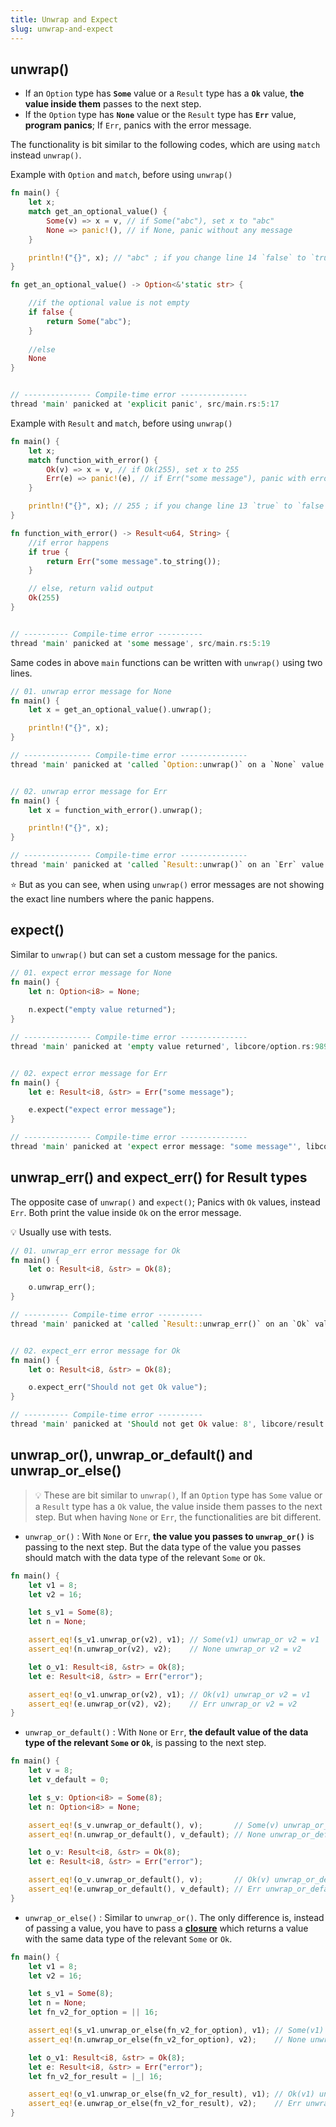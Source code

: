 ```yaml
---
title: Unwrap and Expect
slug: unwrap-and-expect
---
```


## unwrap()

- If an `Option` type has **`Some`** value or a `Result` type has a **`Ok`** value, **the value inside them** passes to the next step.
- If the `Option` type has **`None`** value or the `Result` type has **`Err`** value, **program panics**; If `Err`, panics with the error message.

The functionality is bit similar to the following codes, which are using `match` instead `unwrap()`.

Example with `Option` and `match`, before using `unwrap()`

```rust
fn main() {
    let x;
    match get_an_optional_value() {
        Some(v) => x = v, // if Some("abc"), set x to "abc"
        None => panic!(), // if None, panic without any message
    }

    println!("{}", x); // "abc" ; if you change line 14 `false` to `true`
}

fn get_an_optional_value() -> Option<&'static str> {

    //if the optional value is not empty
    if false {
        return Some("abc");
    }
    
    //else
    None
}


// --------------- Compile-time error ---------------
thread 'main' panicked at 'explicit panic', src/main.rs:5:17
```

Example with `Result` and `match`, before using `unwrap()`

```rust
fn main() {
    let x;
    match function_with_error() {
        Ok(v) => x = v, // if Ok(255), set x to 255
        Err(e) => panic!(e), // if Err("some message"), panic with error message "some message"
    }

    println!("{}", x); // 255 ; if you change line 13 `true` to `false`
}

fn function_with_error() -> Result<u64, String> {
    //if error happens
    if true {
        return Err("some message".to_string());
    }

    // else, return valid output
    Ok(255)
}


// ---------- Compile-time error ----------
thread 'main' panicked at 'some message', src/main.rs:5:19
```

Same codes in above `main` functions can be written with `unwrap()` using two lines.

```rust
// 01. unwrap error message for None
fn main() {
    let x = get_an_optional_value().unwrap();

    println!("{}", x);
}

// --------------- Compile-time error ---------------
thread 'main' panicked at 'called `Option::unwrap()` on a `None` value', libcore/option.rs:345:21


// 02. unwrap error message for Err
fn main() {
    let x = function_with_error().unwrap();

    println!("{}", x);
}

// --------------- Compile-time error ---------------
thread 'main' panicked at 'called `Result::unwrap()` on an `Err` value: "some message"', libcore/result.rs:945:5
```

⭐ But as you can see, when using `unwrap()` error messages are not showing the exact line numbers where the panic happens.


## expect()

Similar to `unwrap()` but can set a custom message for the panics.

```rust
// 01. expect error message for None
fn main() {
    let n: Option<i8> = None;
    
    n.expect("empty value returned");
}

// --------------- Compile-time error ---------------
thread 'main' panicked at 'empty value returned', libcore/option.rs:989:5


// 02. expect error message for Err
fn main() {
    let e: Result<i8, &str> = Err("some message");

    e.expect("expect error message");
}

// --------------- Compile-time error ---------------
thread 'main' panicked at 'expect error message: "some message"', libcore/result.rs:945:5
```


## unwrap_err() and expect_err() for Result types
The opposite case of `unwrap()` and `expect()`; Panics with `Ok` values, instead `Err`. Both print the value inside `Ok` on the error message.

💡 Usually use with tests.

```rust
// 01. unwrap_err error message for Ok
fn main() {
    let o: Result<i8, &str> = Ok(8);

    o.unwrap_err();
}

// ---------- Compile-time error ----------
thread 'main' panicked at 'called `Result::unwrap_err()` on an `Ok` value: 8', libcore/result.rs:945:5


// 02. expect_err error message for Ok
fn main() {
    let o: Result<i8, &str> = Ok(8);

    o.expect_err("Should not get Ok value");
}

// ---------- Compile-time error ----------
thread 'main' panicked at 'Should not get Ok value: 8', libcore/result.rs:945:5
```


## unwrap_or(), unwrap_or_default() and unwrap_or_else() 
>💡 These are bit similar to `unwrap()`, If an `Option` type has `Some` value or a `Result` type has a `Ok` value, the value inside them passes to the next step. But when having `None` or `Err`, the functionalities are bit different.

- `unwrap_or()` : With `None` or `Err`, **the value you passes to `unwrap_or()`** is passing to the next step. But the data type of the value you passes  should match with the data type of the relevant `Some` or `Ok`.

```rust
fn main() {
    let v1 = 8;
    let v2 = 16;

    let s_v1 = Some(8);
    let n = None;

    assert_eq!(s_v1.unwrap_or(v2), v1); // Some(v1) unwrap_or v2 = v1
    assert_eq!(n.unwrap_or(v2), v2);    // None unwrap_or v2 = v2

    let o_v1: Result<i8, &str> = Ok(8);
    let e: Result<i8, &str> = Err("error");

    assert_eq!(o_v1.unwrap_or(v2), v1); // Ok(v1) unwrap_or v2 = v1
    assert_eq!(e.unwrap_or(v2), v2);    // Err unwrap_or v2 = v2
}
```

- `unwrap_or_default()` :  With `None` or `Err`, **the default value of the data type of the relevant `Some` or `Ok`**, is passing to the next step.

```rust
fn main() {
    let v = 8;
    let v_default = 0;

    let s_v: Option<i8> = Some(8);
    let n: Option<i8> = None;

    assert_eq!(s_v.unwrap_or_default(), v);       // Some(v) unwrap_or_default = v
    assert_eq!(n.unwrap_or_default(), v_default); // None unwrap_or_default = default value of v

    let o_v: Result<i8, &str> = Ok(8);
    let e: Result<i8, &str> = Err("error");

    assert_eq!(o_v.unwrap_or_default(), v);       // Ok(v) unwrap_or_default = v
    assert_eq!(e.unwrap_or_default(), v_default); // Err unwrap_or_default = default value of v
}
```

- `unwrap_or_else()` : Similar to `unwrap_or()`. The only difference is, instead of passing a value, you have to pass a **[closure](a7.functions.html#Closures)** which returns a value with the same data type of the relevant `Some` or `Ok`.

```rust
fn main() {
    let v1 = 8;
    let v2 = 16;

    let s_v1 = Some(8);
    let n = None;
    let fn_v2_for_option = || 16;

    assert_eq!(s_v1.unwrap_or_else(fn_v2_for_option), v1); // Some(v1) unwrap_or_else fn_v2 = v1
    assert_eq!(n.unwrap_or_else(fn_v2_for_option), v2);    // None unwrap_or_else fn_v2 = v2

    let o_v1: Result<i8, &str> = Ok(8);
    let e: Result<i8, &str> = Err("error");
    let fn_v2_for_result = |_| 16;

    assert_eq!(o_v1.unwrap_or_else(fn_v2_for_result), v1); // Ok(v1) unwrap_or_else fn_v2 = v1
    assert_eq!(e.unwrap_or_else(fn_v2_for_result), v2);    // Err unwrap_or_else fn_v2 = v2
}
```
